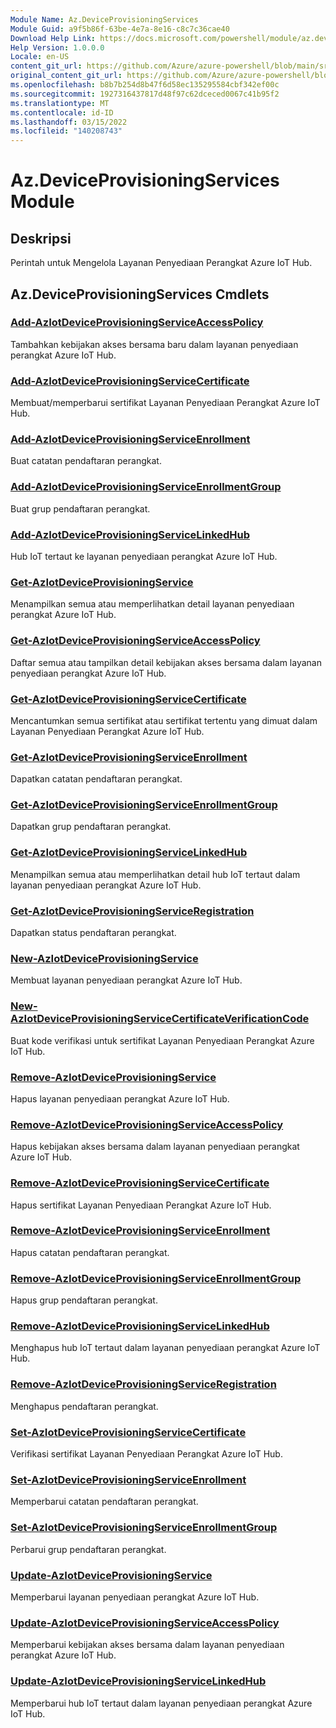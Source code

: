 ```yaml
---
Module Name: Az.DeviceProvisioningServices
Module Guid: a9f5b86f-63be-4e7a-8e16-c8c7c36cae40
Download Help Link: https://docs.microsoft.com/powershell/module/az.deviceprovisioningservices
Help Version: 1.0.0.0
Locale: en-US
content_git_url: https://github.com/Azure/azure-powershell/blob/main/src/DeviceProvisioningServices/DeviceProvisioningServices/help/Az.DeviceProvisioningServices.md
original_content_git_url: https://github.com/Azure/azure-powershell/blob/main/src/DeviceProvisioningServices/DeviceProvisioningServices/help/Az.DeviceProvisioningServices.md
ms.openlocfilehash: b8b7b254d8b47f6d58ec135295584cbf342ef00c
ms.sourcegitcommit: 1927316437817d48f97c62dceced0067c41b95f2
ms.translationtype: MT
ms.contentlocale: id-ID
ms.lasthandoff: 03/15/2022
ms.locfileid: "140208743"
---
```

# Az.DeviceProvisioningServices Module
## Deskripsi
Perintah untuk Mengelola Layanan Penyediaan Perangkat Azure IoT Hub.

## Az.DeviceProvisioningServices Cmdlets
### [Add-AzIotDeviceProvisioningServiceAccessPolicy](Add-AzIoTDeviceProvisioningServiceAccessPolicy.md)
Tambahkan kebijakan akses bersama baru dalam layanan penyediaan perangkat Azure IoT Hub.

### [Add-AzIotDeviceProvisioningServiceCertificate](Add-AzIoTDeviceProvisioningServiceCertificate.md)
Membuat/memperbarui sertifikat Layanan Penyediaan Perangkat Azure IoT Hub.

### [Add-AzIotDeviceProvisioningServiceEnrollment](Add-AzIoTDeviceProvisioningServiceEnrollment.md)
Buat catatan pendaftaran perangkat.

### [Add-AzIotDeviceProvisioningServiceEnrollmentGroup](Add-AzIoTDeviceProvisioningServiceEnrollmentGroup.md)
Buat grup pendaftaran perangkat.

### [Add-AzIotDeviceProvisioningServiceLinkedHub](Add-AzIoTDeviceProvisioningServiceLinkedHub.md)
Hub IoT tertaut ke layanan penyediaan perangkat Azure IoT Hub.

### [Get-AzIotDeviceProvisioningService](Get-AzIoTDeviceProvisioningService.md)
Menampilkan semua atau memperlihatkan detail layanan penyediaan perangkat Azure IoT Hub.

### [Get-AzIotDeviceProvisioningServiceAccessPolicy](Get-AzIoTDeviceProvisioningServiceAccessPolicy.md)
Daftar semua atau tampilkan detail kebijakan akses bersama dalam layanan penyediaan perangkat Azure IoT Hub.

### [Get-AzIotDeviceProvisioningServiceCertificate](Get-AzIoTDeviceProvisioningServiceCertificate.md)
Mencantumkan semua sertifikat atau sertifikat tertentu yang dimuat dalam Layanan Penyediaan Perangkat Azure IoT Hub.

### [Get-AzIotDeviceProvisioningServiceEnrollment](Get-AzIoTDeviceProvisioningServiceEnrollment.md)
Dapatkan catatan pendaftaran perangkat.

### [Get-AzIotDeviceProvisioningServiceEnrollmentGroup](Get-AzIoTDeviceProvisioningServiceEnrollmentGroup.md)
Dapatkan grup pendaftaran perangkat.

### [Get-AzIotDeviceProvisioningServiceLinkedHub](Get-AzIoTDeviceProvisioningServiceLinkedHub.md)
Menampilkan semua atau memperlihatkan detail hub IoT tertaut dalam layanan penyediaan perangkat Azure IoT Hub.

### [Get-AzIotDeviceProvisioningServiceRegistration](Get-AzIoTDeviceProvisioningServiceRegistration.md)
Dapatkan status pendaftaran perangkat.

### [New-AzIotDeviceProvisioningService](New-AzIoTDeviceProvisioningService.md)
Membuat layanan penyediaan perangkat Azure IoT Hub.

### [New-AzIotDeviceProvisioningServiceCertificateVerificationCode](New-AzIoTDeviceProvisioningServiceCertificateVerificationCode.md)
Buat kode verifikasi untuk sertifikat Layanan Penyediaan Perangkat Azure IoT Hub.

### [Remove-AzIotDeviceProvisioningService](Remove-AzIoTDeviceProvisioningService.md)
Hapus layanan penyediaan perangkat Azure IoT Hub.

### [Remove-AzIotDeviceProvisioningServiceAccessPolicy](Remove-AzIoTDeviceProvisioningServiceAccessPolicy.md)
Hapus kebijakan akses bersama dalam layanan penyediaan perangkat Azure IoT Hub.

### [Remove-AzIotDeviceProvisioningServiceCertificate](Remove-AzIoTDeviceProvisioningServiceCertificate.md)
Hapus sertifikat Layanan Penyediaan Perangkat Azure IoT Hub.

### [Remove-AzIotDeviceProvisioningServiceEnrollment](Remove-AzIoTDeviceProvisioningServiceEnrollment.md)
Hapus catatan pendaftaran perangkat.

### [Remove-AzIotDeviceProvisioningServiceEnrollmentGroup](Remove-AzIoTDeviceProvisioningServiceEnrollmentGroup.md)
Hapus grup pendaftaran perangkat.

### [Remove-AzIotDeviceProvisioningServiceLinkedHub](Remove-AzIoTDeviceProvisioningServiceLinkedHub.md)
Menghapus hub IoT tertaut dalam layanan penyediaan perangkat Azure IoT Hub.

### [Remove-AzIotDeviceProvisioningServiceRegistration](Remove-AzIoTDeviceProvisioningServiceRegistration.md)
Menghapus pendaftaran perangkat.

### [Set-AzIotDeviceProvisioningServiceCertificate](Set-AzIoTDeviceProvisioningServiceCertificate.md)
Verifikasi sertifikat Layanan Penyediaan Perangkat Azure IoT Hub.

### [Set-AzIotDeviceProvisioningServiceEnrollment](Set-AzIoTDeviceProvisioningServiceEnrollment.md)
Memperbarui catatan pendaftaran perangkat.

### [Set-AzIotDeviceProvisioningServiceEnrollmentGroup](Set-AzIoTDeviceProvisioningServiceEnrollmentGroup.md)
Perbarui grup pendaftaran perangkat.

### [Update-AzIotDeviceProvisioningService](Update-AzIoTDeviceProvisioningService.md)
Memperbarui layanan penyediaan perangkat Azure IoT Hub.

### [Update-AzIotDeviceProvisioningServiceAccessPolicy](Update-AzIoTDeviceProvisioningServiceAccessPolicy.md)
Memperbarui kebijakan akses bersama dalam layanan penyediaan perangkat Azure IoT Hub.

### [Update-AzIotDeviceProvisioningServiceLinkedHub](Update-AzIoTDeviceProvisioningServiceLinkedHub.md)
Memperbarui hub IoT tertaut dalam layanan penyediaan perangkat Azure IoT Hub.

